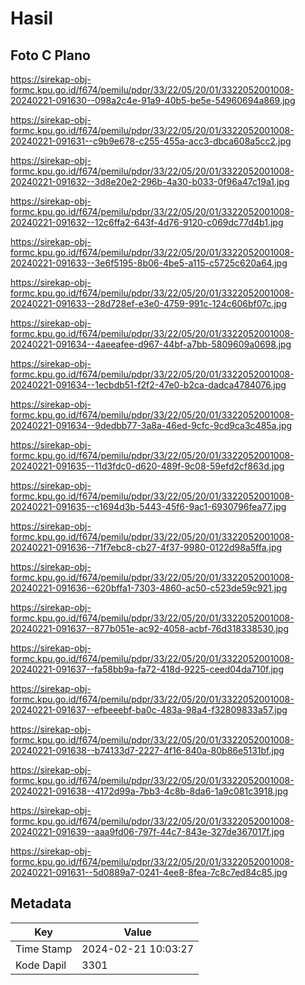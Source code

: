 # Hasil

## Foto C Plano

https://sirekap-obj-formc.kpu.go.id/f674/pemilu/pdpr/33/22/05/20/01/3322052001008-20240221-091630--098a2c4e-91a9-40b5-be5e-54960694a869.jpg

https://sirekap-obj-formc.kpu.go.id/f674/pemilu/pdpr/33/22/05/20/01/3322052001008-20240221-091631--c9b9e678-c255-455a-acc3-dbca608a5cc2.jpg

https://sirekap-obj-formc.kpu.go.id/f674/pemilu/pdpr/33/22/05/20/01/3322052001008-20240221-091632--3d8e20e2-296b-4a30-b033-0f96a47c19a1.jpg

https://sirekap-obj-formc.kpu.go.id/f674/pemilu/pdpr/33/22/05/20/01/3322052001008-20240221-091632--12c6ffa2-643f-4d76-9120-c069dc77d4b1.jpg

https://sirekap-obj-formc.kpu.go.id/f674/pemilu/pdpr/33/22/05/20/01/3322052001008-20240221-091633--3e6f5195-8b06-4be5-a115-c5725c620a64.jpg

https://sirekap-obj-formc.kpu.go.id/f674/pemilu/pdpr/33/22/05/20/01/3322052001008-20240221-091633--28d728ef-e3e0-4759-991c-124c606bf07c.jpg

https://sirekap-obj-formc.kpu.go.id/f674/pemilu/pdpr/33/22/05/20/01/3322052001008-20240221-091634--4aeeafee-d967-44bf-a7bb-5809609a0698.jpg

https://sirekap-obj-formc.kpu.go.id/f674/pemilu/pdpr/33/22/05/20/01/3322052001008-20240221-091634--1ecbdb51-f2f2-47e0-b2ca-dadca4784076.jpg

https://sirekap-obj-formc.kpu.go.id/f674/pemilu/pdpr/33/22/05/20/01/3322052001008-20240221-091634--9dedbb77-3a8a-46ed-9cfc-9cd9ca3c485a.jpg

https://sirekap-obj-formc.kpu.go.id/f674/pemilu/pdpr/33/22/05/20/01/3322052001008-20240221-091635--11d3fdc0-d620-489f-9c08-59efd2cf863d.jpg

https://sirekap-obj-formc.kpu.go.id/f674/pemilu/pdpr/33/22/05/20/01/3322052001008-20240221-091635--c1694d3b-5443-45f6-9ac1-6930796fea77.jpg

https://sirekap-obj-formc.kpu.go.id/f674/pemilu/pdpr/33/22/05/20/01/3322052001008-20240221-091636--71f7ebc8-cb27-4f37-9980-0122d98a5ffa.jpg

https://sirekap-obj-formc.kpu.go.id/f674/pemilu/pdpr/33/22/05/20/01/3322052001008-20240221-091636--620bffa1-7303-4860-ac50-c523de59c921.jpg

https://sirekap-obj-formc.kpu.go.id/f674/pemilu/pdpr/33/22/05/20/01/3322052001008-20240221-091637--877b051e-ac92-4058-acbf-76d318338530.jpg

https://sirekap-obj-formc.kpu.go.id/f674/pemilu/pdpr/33/22/05/20/01/3322052001008-20240221-091637--fa58bb9a-fa72-418d-9225-ceed04da710f.jpg

https://sirekap-obj-formc.kpu.go.id/f674/pemilu/pdpr/33/22/05/20/01/3322052001008-20240221-091637--efbeeebf-ba0c-483a-98a4-f32809833a57.jpg

https://sirekap-obj-formc.kpu.go.id/f674/pemilu/pdpr/33/22/05/20/01/3322052001008-20240221-091638--b74133d7-2227-4f16-840a-80b86e5131bf.jpg

https://sirekap-obj-formc.kpu.go.id/f674/pemilu/pdpr/33/22/05/20/01/3322052001008-20240221-091638--4172d99a-7bb3-4c8b-8da6-1a9c081c3918.jpg

https://sirekap-obj-formc.kpu.go.id/f674/pemilu/pdpr/33/22/05/20/01/3322052001008-20240221-091639--aaa9fd06-797f-44c7-843e-327de367017f.jpg

https://sirekap-obj-formc.kpu.go.id/f674/pemilu/pdpr/33/22/05/20/01/3322052001008-20240221-091631--5d0889a7-0241-4ee8-8fea-7c8c7ed84c85.jpg


## Metadata

| Key        | Value               |
| ---------- | ------------------- |
| Time Stamp | 2024-02-21 10:03:27 |
| Kode Dapil | 3301                |



